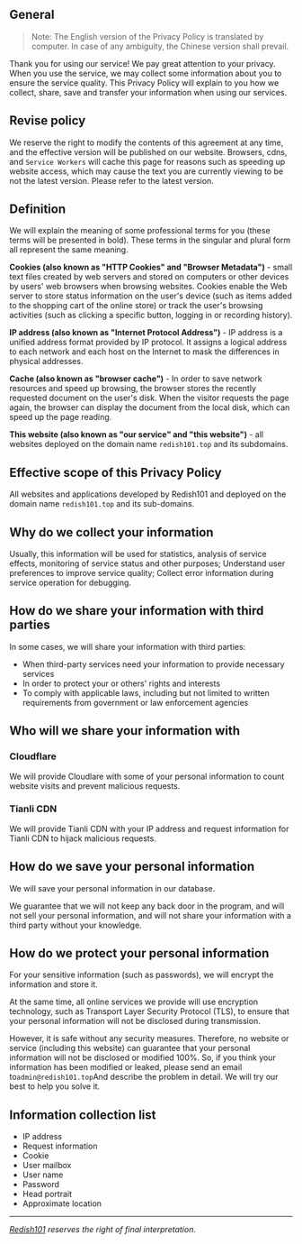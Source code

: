 ## General

> Note: The English version of the Privacy Policy is translated by computer. In case of any ambiguity, the Chinese version shall prevail.

Thank you for using our service! We pay great attention to your privacy. When you use the service, we may collect some information about you to ensure the service quality. This Privacy Policy will explain to you how we collect, share, save and transfer your information when using our services.

## Revise policy

We reserve the right to modify the contents of this agreement at any time, and the effective version will be published on our website.
Browsers, cdns, and `Service Workers` will cache this page for reasons such as speeding up website access, which may cause the text you are currently viewing to be not the latest version. Please refer to the latest version.

## Definition

We will explain the meaning of some professional terms for you (these terms will be presented in bold). These terms in the singular and plural form all represent the same meaning.

**Cookies (also known as "HTTP Cookies" and "Browser Metadata")** - small text files created by web servers and stored on computers or other devices by users' web browsers when browsing websites. Cookies enable the Web server to store status information on the user's device (such as items added to the shopping cart of the online store) or track the user's browsing activities (such as clicking a specific button, logging in or recording history).

**IP address (also known as "Internet Protocol Address")** - IP address is a unified address format provided by IP protocol. It assigns a logical address to each network and each host on the Internet to mask the differences in physical addresses.

**Cache (also known as "browser cache")** - In order to save network resources and speed up browsing, the browser stores the recently requested document on the user's disk. When the visitor requests the page again, the browser can display the document from the local disk, which can speed up the page reading.

**This website (also known as "our service" and "this website")** - all websites deployed on the domain name `redish101.top` and its subdomains.

## Effective scope of this Privacy Policy

All websites and applications developed by Redish101 and deployed on the domain name `redish101.top` and its sub-domains.

## Why do we collect your information

Usually, this information will be used for statistics, analysis of service effects, monitoring of service status and other purposes; Understand user preferences to improve service quality; Collect error information during service operation for debugging.

## How do we share your information with third parties

In some cases, we will share your information with third parties:
- When third-party services need your information to provide necessary services
- In order to protect your or others' rights and interests
- To comply with applicable laws, including but not limited to written requirements from government or law enforcement agencies

## Who will we share your information with

### Cloudflare

We will provide Cloudlare with some of your personal information to count website visits and prevent malicious requests.

### Tianli CDN

We will provide Tianli CDN with your IP address and request information for Tianli CDN to hijack malicious requests.

## How do we save your personal information

We will save your personal information in our database.

We guarantee that we will not keep any back door in the program, and will not sell your personal information, and will not share your information with a third party without your knowledge.

## How do we protect your personal information

For your sensitive information (such as passwords), we will encrypt the information and store it.

At the same time, all online services we provide will use encryption technology, such as Transport Layer Security Protocol (TLS), to ensure that your personal information will not be disclosed during transmission.

However, it is safe without any security measures. Therefore, no website or service (including this website) can guarantee that your personal information will not be disclosed or modified 100%. So, if you think your information has been modified or leaked, please send an email to`admin@redish101.top`And describe the problem in detail. We will try our best to help you solve it.

## Information collection list

- IP address
- Request information
- Cookie
- User mailbox
- User name
- Password
- Head portrait
- Approximate location

****

*[Redish101](https://redish101.top) reserves the right of final interpretation.*
